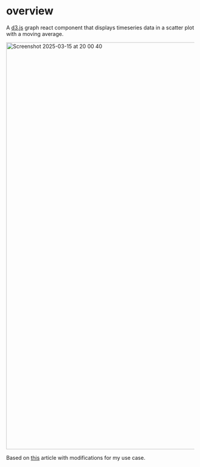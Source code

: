 # overview

A [d3.js](https://d3js.org/) graph react component that displays timeseries data in a scatter plot with a moving average. 

<img width="1089" alt="Screenshot 2025-03-15 at 20 00 40" src="https://github.com/user-attachments/assets/9b058514-682b-4354-811e-d6c06e81b71e" />

Based on [this](https://www.react-graph-gallery.com/example/timeseries-moving-average) article with modifications for my use case.
